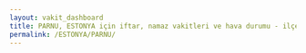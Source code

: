 ```yaml
---
layout: vakit_dashboard
title: PARNU, ESTONYA için iftar, namaz vakitleri ve hava durumu - ilçe/eyalet seç
permalink: /ESTONYA/PARNU/
---
```


<script type="text/javascript">
  var GLOBAL_COUNTRY = 'ESTONYA';
  var GLOBAL_CITY = 'PARNU';
  var GLOBAL_STATE = '';
  var lat = 72;
  var lon = 21;
</script>
